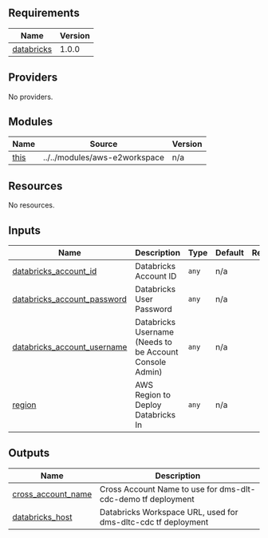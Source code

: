 <!-- BEGIN_TF_DOCS -->
## Requirements

| Name | Version |
|------|---------|
| <a name="requirement_databricks"></a> [databricks](#requirement\_databricks) | 1.0.0 |

## Providers

No providers.

## Modules

| Name | Source | Version |
|------|--------|---------|
| <a name="module_this"></a> [this](#module\_this) | ../../modules/aws-e2workspace | n/a |

## Resources

No resources.

## Inputs

| Name | Description | Type | Default | Required |
|------|-------------|------|---------|:--------:|
| <a name="input_databricks_account_id"></a> [databricks\_account\_id](#input\_databricks\_account\_id) | Databricks Account ID | `any` | n/a | yes |
| <a name="input_databricks_account_password"></a> [databricks\_account\_password](#input\_databricks\_account\_password) | Databricks User Password | `any` | n/a | yes |
| <a name="input_databricks_account_username"></a> [databricks\_account\_username](#input\_databricks\_account\_username) | Databricks Username (Needs to be Account Console Admin) | `any` | n/a | yes |
| <a name="input_region"></a> [region](#input\_region) | AWS Region to Deploy Databricks In | `any` | n/a | yes |

## Outputs

| Name | Description |
|------|-------------|
| <a name="output_cross_account_name"></a> [cross\_account\_name](#output\_cross\_account\_name) | Cross Account Name to use for dms-dlt-cdc-demo tf deployment |
| <a name="output_databricks_host"></a> [databricks\_host](#output\_databricks\_host) | Databricks Workspace URL, used for dms-dltc-cdc tf deployment |
<!-- END_TF_DOCS -->